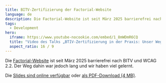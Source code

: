 ```yaml
---
title: BITV-Zertifizierung der Factorial-Website
language: de
description: Die Factorial-Website ist seit März 2025 barrierefrei nach BITV und WCAG 2.2. Der Weg dahin war jedoch lang und wir haben viel gelernt.
tags:
  - Development
hero:
  iframe: https://www.youtube-nocookie.com/embed/1_8mWDmR6CQ
  title: "Video des Talks „BTIV-Zertifizierung in der Praxis: Unser Weg zur barrierefreien Website“"
  aspect_ratio: 16 / 9
---
```


Die [Factorial-Website](https://www.factorial.io/) ist seit März 2025 barrierefrei nach BITV und WCAG 2.2. Der Weg dahin war jedoch lang und wir haben viel gelernt.

Die [Slides sind online verfügbar](https://pitch.com/v/bitv-zertifizierung-in-der-praxis-pxxfr5) oder [als PDF-Download (4 MB)](/files/factorial-website-bitv.pdf).
